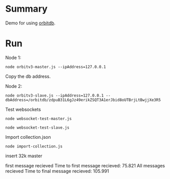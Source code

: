 # Summary

Demo for using [orbitdb](https://github.com/orbitdb/orbitdb).

# Run

Node 1:
~~~shell
node orbitv3-master.js --ipAddress=127.0.0.1
~~~

Copy the db address.

Node 2:

~~~shell
node orbitv3-slave.js --ipAddress=127.0.0.1 --dbAddress=/orbitdb/zdpuB31L6gJz49erikZSQT3A1erJbid8oUTBrjLtBwjjXe3R5
~~~

Test websockets 

~~~shell
node websocket-test-master.js
~~~

~~~shell
node websocket-test-slave.js
~~~

Import collection.json

~~~shell
node import-collection.js
~~~


insert 32k master

first message recieved
Time to first message recieved: 
75.821
All messages recieved
Time to final message recieved: 
105.991
